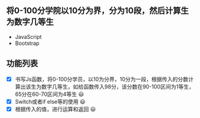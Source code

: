 ## 将0-100分学院以10分为界，分为10段，然后计算生为数字几等生

+ JavaScript
+ Bootstrap

## 功能列表
- [x] 书写Js函数，将0-100分学员，以10为分界，10分为一段，根据传入的分数计算出该生为数字几等生，如给函数传入98分，该分数在90-100区间为1等生，65分在60-70区间为4等生 :smiley:
- [x] Switch或者if else等的使用 :smiley:
- [x] 根据传入的值，进行运算和返回 :smiley: